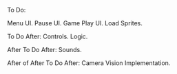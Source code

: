To Do:

Menu UI.
Pause UI.
Game Play UI.
Load Sprites.

To Do After:
Controls.
Logic.

After To Do After:
Sounds.

After of After To Do After:
Camera Vision Implementation.